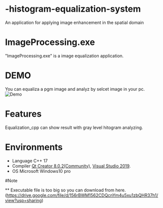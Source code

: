 # -histogram-equalization-system
An application for applying image enhancement in the spatial domain


# ImageProcessing.exe

"ImageProcessing.exe" is a image equalization application.

# DEMO

You can equaliza a pgm image and analyz by selcet image in your pc.
![Demo](https://imgur.com/a/8gHj84k)

# Features

Equalization_cpp can show result with gray level hitogram analyzing.

# Environments 

* Language C++ 17
* Compiler [Qt Creator 8.0.2(Community)](https://www.qt.io/), [Visual Studio 2019](https://visualstudio.microsoft.com/).
* OS Microsoft Windows10 pro

#Note

** Executable file is too big so you can download from here. (https://drive.google.com/file/d/156rBWM1562CDQcnYm4u5xu1zbQHR37h1/view?usp=sharing)
